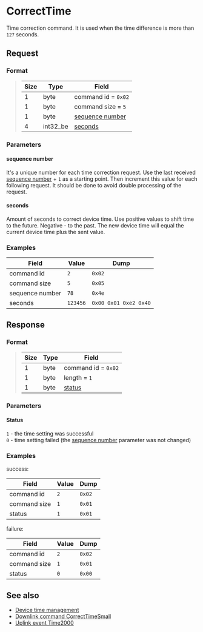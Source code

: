 # CorrectTime

Time correction command.
It is used when the time difference is more than `127` seconds.


## Request

### Format

>  Size | Type     | Field
> ------|----------|-------
>  1    | byte     | command id = `0x02`
>  1    | byte     | command size = `5`
>  1    | byte     | [sequence number](#sequence-number)
>  4    | int32_be | [seconds](#seconds)

### Parameters

#### **sequence number**

It's a unique number for each time correction request.
Use the last received [sequence number](./uplink/Time2000.md#sequence-number) + `1` as a starting point.
Then increment this value for each following request.
It should be done to avoid double processing of the request.

#### **seconds**

Amount of seconds to correct device time.
Use positive values to shift time to the future. Negative - to the past.
The new device time will equal the current device time plus the sent value.


### Examples

 Field           | Value    | Dump
-----------------|----------|------
 command id      | `2`      | `0x02`
 command size    | `5`      | `0x05`
 sequence number | `78`     | `0x4e`
 seconds         | `123456` | `0x00 0x01 0xe2 0x40`


## Response

### Format

>  Size | Type | Field
> ------|------|-------
>  1    | byte | command id = `0x02`
>  1    | byte | length = `1`
>  1    | byte | [status](#status)

### Parameters

#### Status

`1` - the time setting was successful <br>
`0` - time setting failed (the [sequence number](#sequence-number) parameter was not changed)

### Examples

success:

 Field        | Value | Dump
--------------|-------|------
 command id   | `2`   | `0x02`
 command size | `1`   | `0x01`
 status       | `1`   | `0x01`

failure:

 Field        | Value | Dump
--------------|-------|------
 command id   | `2`   | `0x02`
 command size | `1`   | `0x01`
 status       | `0`   | `0x00`


## See also

* [Device time management](../basics.md#device-time-management)
* [Downlink command CorrectTimeSmall](../commands/CorrectTimeSmall.md)
* [Uplink event Time2000](../commands/uplink/Time2000.md)
